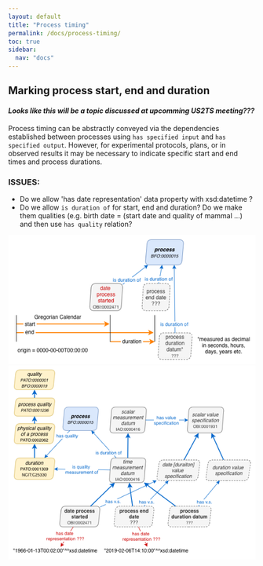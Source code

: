 ```yaml
---
layout: default
title: "Process timing"
permalink: /docs/process-timing/
toc: true
sidebar:
  nav: "docs"
---
```


## Marking process start, end and duration

#### *Looks like this will be a topic discussed at upcomming US2TS meeting???*

Process timing can be abstractly conveyed via the dependencies established between processes using `has specified input` and `has specified output`.  However, for experimental protocols, plans, or in observed results it may be necessary to indicate specific start and end times and process durations.

### ISSUES:
- Do we allow 'has date representation' data property with xsd:datetime ?
- Do we allow `is duration of` for start, end and duration? Do we make them qualities (e.g. birth date = (start date and quality of mammal ...) and then use `has quality` relation?

<img src="/assets/images/docs/data_process_datetime.png">

<img src="/assets/images/docs/data_process_datetime_context.png">
